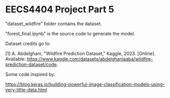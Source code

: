 # EECS4404 Project Part 5

"dataset_wildfire" folder contains the dataset.

"forest_final.ipynb" is the source code to generate the model. 



Dataset credits go to:

[1] A. Abdelghani, "Wildfire Prediction Dataset," Kaggle, 2023. [Online]. 
Available: https://www.kaggle.com/datasets/abdelghaniaaba/wildfire-prediction-dataset/code.


Some code inspired by:

https://blog.keras.io/building-powerful-image-classification-models-using-very-little-data.html
 
